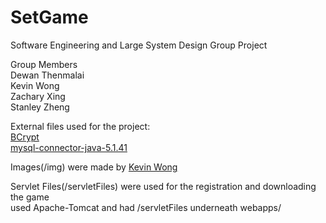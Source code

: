 # SetGame
Software Engineering and Large System Design Group Project

Group Members  
   Dewan Thenmalai  
   Kevin Wong  
   Zachary Xing  
   Stanley Zheng  


External files used for the project:  
   [BCrypt](http://mindrot.org/projects/jBCrypt/)  
   [mysql-connector-java-5.1.41](https://dev.mysql.com/downloads/connector/j/5.1.html)  

Images(/img) were made by [Kevin Wong](http://github.com/Kevin4494)  

Servlet Files(/servletFiles) were used for the registration and downloading the game  
   used Apache-Tomcat and had /servletFiles underneath webapps/  
